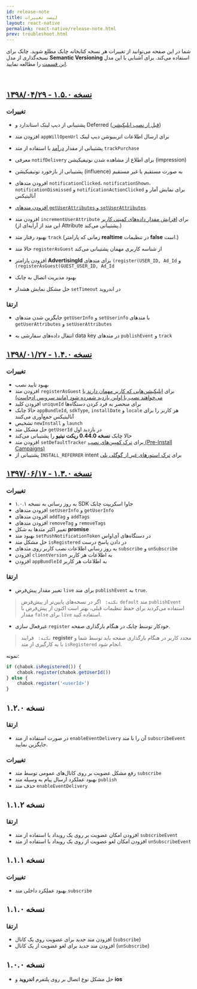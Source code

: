 ```yaml
---
id: release-note
title: لیست تغییرات 
layout: react-native
permalink: react-native/release-note.html
prev: troubleshoot.html
---
```


شما در این صفحه می‌توانید از تغییرات هر نسخه کتابخانه چابک مطلع شوید. چابک برای نسخه‌گذاری از مدل **Semantic Versioning** استفاده می‌کند. برای آشنایی با این مدل [این قسمت](/react-native/sdk-setup.html#مدل-نسخهگذاری-در-چابک-semantic-versioning) را مطالعه نمایید.

<Br>

## [نسخه ۱.۵.۰ - ۱۳۹۸/۰۴/۲۹](https://github.com/chabok-io/chabok-client-rn-js/releases/tag/v1.5.0)

### تغییرات

- پشتیبانی از دیپ لینک استاندارد و Deferred ([قبل از نصب اپلیکیشن](/react-native/deeplink.html#دیپ-لینک-قبل-از-نصب-اپلیکیشن-deferred-deep-linking))

- افزودن متد `appWillOpenUrl` برای ارسال اطلاعات اتریبیوشن دیپ لینک

- پشتیبانی از مقدار [درآمد](/react-native/behavior-tracking.html#رصد-درآمد-tracking-revenue) با استفاده از متد `trackPurchase`

- معرفی `notifDelivery` برای اطلاع از مشاهده شدن نوتیفیکیشن (impression)

- پشتیبانی از بازخورد نوتیفیکیشن (influence) به صورت مستقیم یا غیر مستقیم

- افرودن متدهای `notificationClicked`، `notificationShown`، `notificationDismissed` و `notificationActionClicked` برای نمایش آمار و آنالیتیکس

- [افزودن متدهای `getUserAttributes` و `setUserAttributes`](/react-native/custom-data.html#مدیریت-اطلاعات-کاربر-user-attributes)

- افزودن متد `incrementUserAttribute` برای [افزایش مقدار داده‌های کمیتی کاربر](/react-native/custom-data.html#افزایش-دادههای-کمیتی-کاربر) (این متد از آرایه‌ای از Attribute پشتیبانی می‌کند.)

- بهبود رفتار متد `track` (زمانی که پارامتر **realtime** در تنظیمات **false** است.)

- حالا متد `registerAsGuest` از شناسه کاربری مهمان پشتیبانی می‌کند 

- افزودن پارامتر **AdvertisingId** برای متدهای `(register(USER_ID, Ad_Id` و `(registerAsGuest(GUEST_USER_ID, Ad_Id`

- بهبود مدیریت اتصال به چابک

- حل مشکل نمایش هشدار `setTimeout` در اندروید

### ارتقا

- جایگزین شدن متدهای `getUserInfo` و `setUserinfo` با متدهای `getUserAttributes` و `setUserAttributes`

- انتقال داده‌های سفارشی به data key در متدهای `publishEvent` و `track`

## [نسخه ۱.۴.۰ - ۱۳۹۸/۰۱/۲۷](https://github.com/chabok-io/chabok-client-rn-js/releases/tag/v1.4.0)

### تغییرات

- بهبود تایید نصب
- افزودن متد `registerAsGuest` برای [اپلیکیشن‌هایی که کاربر مهمان دارند یا می‌خواهند نصب با اولین بازدید شمرده شود (مانند سرویس ادجاست)](/react-native/tracker.html#ج--ثبت-کاربر-register-users)
- افزودن کلید `uniqueId` برای منحصر به فرد کردن دستگاه‌ها
- حالا چابک `appBundleId`, `sdkType`, `installDate` و `locale` هر کاربر را برای آنالیتیکس جمع‌آوری می‌کنند
- تشخیص `newInstall` و `launch`
- حل مشکل متد `getUserId` در بازدید اول
- حالا چابک **نسخه 0.44.0 ریکت نیتیو** را پشتیبانی می‌کند
- افزودن متد `setDefaultTracker` برای [ترک کمپین‌های نصب (Pre-Install Campaigns)](/react-native/tracker.html#روش-آیدی-ترکر-pre-install-campaigns)
- پشتیبانی از `INSTALL_REFERRER` intent برای [ترک استورهای غیر از گوگلی پلی](/android/tracker.html#استورهای-غیر-از-گوگل-پلی-third-party-app-stores)

## [نسخه ۱.۳.۰ - ۱۳۹۷/۰۶/۱۷](https://github.com/chabok-io/chabok-client-rn-js/releases/tag/1.3.0)

### تغییرات
- به روز رسانی به نسخه ۱.۰.۱ SDK جاوا‌ اسکریپت چابک
- افزودن متدهای `setUserInfo` و `getUserInfo` 
- افزودن متدهای `addTag` و `addTags`
- افزودن متدهای `removeTag` و `removeTags`
- تغییر اکثر متدها به شکل **promise** 
- بهبود متد `setPushNotificationToken` در دستگاه‌های آی‌او‌اس 
- حل مشکل متد `isRegistered` در دادن پاسخ درست
- به روز رسانی اطلاعات نصب کاربر روی متدهای `subscribe` و `unSubscribe`
- افزودن `clientVersion` به اطلاعات هر کاربر
- افزودن `appBundleId` به اطلاعات هر کاربر

### ارتقا

- تغییر مقدار پیش‌فرض `live` برای متد `publishEvent` به `true`.

> `نکته: ` اگر در نسخه‌های پایین‌تر از پیش‌فرض `default` متد `publishEvent` استفاده می‌کردید برای حفظ تنظیمات قبلی‌، بهتر است اکنون از پیش‌فرض با مقدار `false` برای `live` استفاده کنید.

- غیرفعال سازی `register` خودکار توسط چابک در هنگام بارگذاری صفحه.

> `نکته: ` فرایند **register** مجدد کاربر در هنگام بارگذاری صفحه باید توسط شما و با به کارگیری از متد `isRegistered` انجام شود.

نمونه:

```javascript
if (chabok.isRegistered()) {
    chabok.register(chabok.getUserId())
} else {
    chabok.register('<userId>')
}
```

## نسخه ۱.۲.۰
### ارتقا
* در صورت استفاده از متد `enableEventDelivery`  آن را با متد `subscribeEvent` جایگزین نمایید.

### تغییرات
* رفع مشکل عضویت بر روی کانال‌های عمومی توسط متد `subscribe`
* بهبود عملکرد ارسال پیام به وسیله متد `publish`
* حذف متد `enableEventDelivery`



## نسخه ۱.۱.۲
### ارتقا
* افزودن امکان عضویت بر روی یک رویداد با استفاده از متد `subscribeEvent`
* افزودن امکان لغو عضویت از روی یک رویداد با استفاده از متد `unSubscribeEvent`



## نسخه ۱.۱.۱
### تغییرات
* بهبود عملکرد داخلی متد `subscribe`


## نسخه ۱.۱.۰
### ارتقا
*  افزودن متد جدید برای عضویت روی یک کانال  (`subscribe`)
* افزودن متد جدید برای لغو عضویت از یک کانال (`unSubscribe`)


## نسخه ۱.۰.۰

* حل مشکل نوع اتصال بر روی پلتفرم **اندروید** و **ios**
